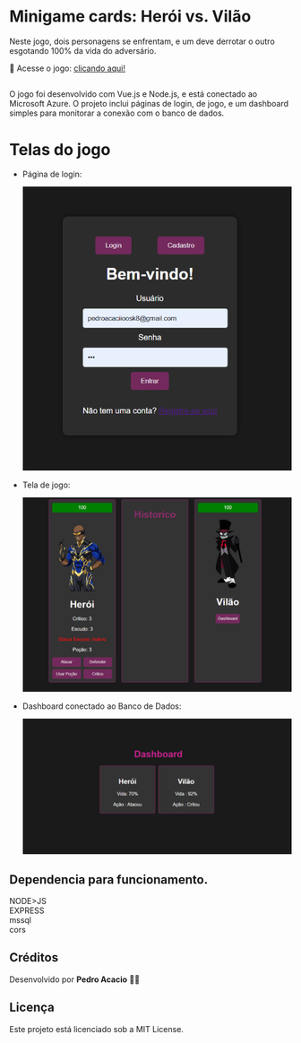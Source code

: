 # Minigame cards: Herói vs. Vilão

Neste jogo, dois personagens se enfrentam, e um deve derrotar o outro esgotando 100% da vida do adversário.

👾 Acesse o jogo: <a href="https://fluffy-kleicha-abd2c1.netlify.app/">clicando aqui!</a>

##

O jogo foi desenvolvido com Vue.js e Node.js, e está conectado ao Microsoft Azure. O projeto inclui páginas de login, de jogo, e um dashboard simples para monitorar a conexão com o banco de dados.

# Telas do jogo

- Página de login:

  <img src="/img/login.png" alt="Página de login">

- Tela de jogo:

  <img src="/img/tela_jogo.png" alt="Tela de jogo">

- Dashboard conectado ao Banco de Dados:

  <img src="/img/dash_jogo.png" alt="Dashboard do jogo">


## Dependencia para funcionamento.
NODE>JS  
EXPRESS   
mssql  
cors  

## Créditos

Desenvolvido por **Pedro Acacio** 👩‍💻

##

## Licença

Este projeto está licenciado sob a MIT License.

